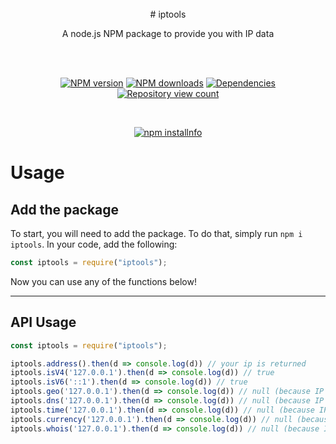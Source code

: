 
<div align="center">
  <br>
# iptools
<br>
<p>
A node.js NPM package to provide you with IP data
</p>
<br>
<p>
<br>
<a href="https://www.npmjs.com/package/iptools"><img src="https://img.shields.io/npm/v/iptools.svg?maxAge=3600" alt="NPM version" /></a>
<a href="https://www.npmjs.com/package/iptools"><img src="https://img.shields.io/npm/dt/iptools.svg?maxAge=3600" alt="NPM downloads" /></a>
<a href="https://david-dm.org/milanmdev/iptools"><img src="https://img.shields.io/david/milanmdev/iptools.svg?maxAge=3600" alt="Dependencies" /></a>
<a href="https://www.npmjs.com/package/iptools"><img src="https://api.ghprofile.me/view?username=milanmdev-iptools&label=repository%20view%20count&style=flat" alt="Repository view count" /></a>
</p>

<br>

<p>
<a href="https://nodei.co/npm/iptools/"><img src="https://nodei.co/npm/iptools.png?downloads=true&stars=true" alt="npm installnfo" /></a>
</p>

</div>

# Usage

## Add the package

To start, you will need to add the package. To do that, simply run `npm i iptools`. In your code, add the following:

```js
const iptools = require("iptools");
```

Now you can use any of the functions below!

* * *

## API Usage
```js
const iptools = require("iptools");

iptools.address().then(d => console.log(d)) // your ip is returned
iptools.isV4('127.0.0.1').then(d => console.log(d)) // true
iptools.isV6('::1').then(d => console.log(d)) // true
iptools.geo('127.0.0.1').then(d => console.log(d)) // null (because IP is localhost)
iptools.dns('127.0.0.1').then(d => console.log(d)) // null (because IP is localhost)
iptools.time('127.0.0.1').then(d => console.log(d)) // null (because IP is localhost)
iptools.currency('127.0.0.1').then(d => console.log(d)) // null (because IP is localhost)
iptools.whois('127.0.0.1').then(d => console.log(d)) // null (because IP is localhost)
```
